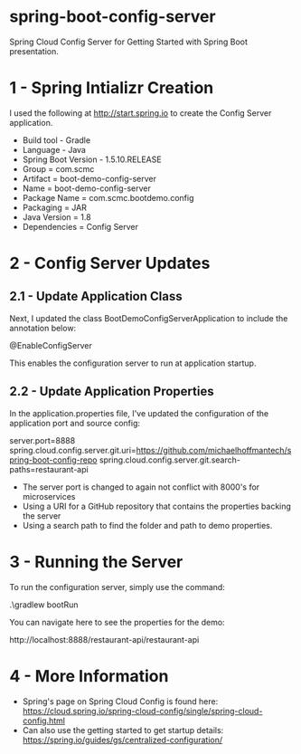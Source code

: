 # spring-boot-config-server

Spring Cloud Config Server for Getting Started with Spring Boot presentation. 

# 1 - Spring Intializr Creation

I used the following at http://start.spring.io to create the Config Server application.

* Build tool - Gradle 
* Language - Java
* Spring Boot Version - 1.5.10.RELEASE 
* Group = com.scmc
* Artifact = boot-demo-config-server
* Name = boot-demo-config-server
* Package Name = com.scmc.bootdemo.config
* Packaging = JAR
* Java Version = 1.8
* Dependencies = Config Server 

# 2 - Config Server Updates

## 2.1 - Update Application Class

Next, I updated the class BootDemoConfigServerApplication to include the annotation below:

@EnableConfigServer

This enables the configuration server to run at application startup.

## 2.2 - Update Application Properties

In the application.properties file, I've updated the configuration of the application port and source config:

server.port=8888
spring.cloud.config.server.git.uri=https://github.com/michaelhoffmantech/spring-boot-config-repo
spring.cloud.config.server.git.search-paths=restaurant-api

* The server port is changed to again not conflict with 8000's for microservices
* Using a URI for a GitHub repository that contains the properties backing the server
* Using a search path to find the folder and path to demo properties. 

# 3 - Running the Server

To run the configuration server, simply use the command:

.\gradlew bootRun

You can navigate here to see the properties for the demo:

http://localhost:8888/restaurant-api/restaurant-api

# 4 - More Information

* Spring's page on Spring Cloud Config is found here: https://cloud.spring.io/spring-cloud-config/single/spring-cloud-config.html
* Can also use the getting started to get startup details: https://spring.io/guides/gs/centralized-configuration/